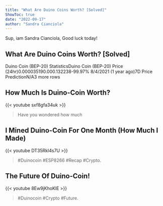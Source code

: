 ```yaml
---
title: "What Are Duino Coins Worth? [Solved]"
ShowToc: true 
date: "2022-09-17"
author: "Sandra Cianciola" 
---
```


Sup, iam Sandra Cianciola, Good luck today!
## What Are Duino Coins Worth? [Solved]
Duino Coin (BEP-20) StatisticsDuino Coin (BEP-20) Price (24hr)$0.00003519 0.00%Transparency GradeUnknownCirculating SupplyUnknownAll-Time High$0.132238-99.97% 8/4/2021 (1 year ago)7D Price PredictionN/A3 more rows

## How Much Is Duino-Coin Worth?
{{< youtube sxf8gfa34uk >}}
>Have you wondered how much 

## I Mined Duino-Coin For One Month (How Much I Made)
{{< youtube DT35Rkl4s7U >}}
>#Duinocoin #ESP8266 #Recap #Crypto.

## The Future Of Duino-Coin!
{{< youtube 8Ew9jKhoKlE >}}
>#Duinocoin #Crypto #Future.

